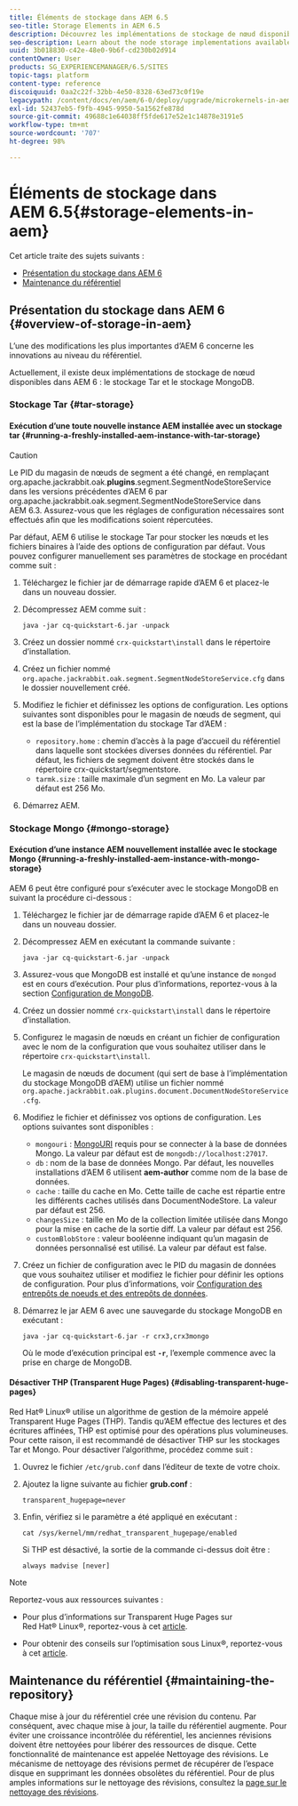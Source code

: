 ```yaml
---
title: Éléments de stockage dans AEM 6.5
seo-title: Storage Elements in AEM 6.5
description: Découvrez les implémentations de stockage de nœud disponibles dans AEM 6.5 et comment gérer le référentiel.
seo-description: Learn about the node storage implementations available in AEM 6.5 and how to maintain the repository.
uuid: 3b018830-c42e-48e0-9b6f-cd230b02d914
contentOwner: User
products: SG_EXPERIENCEMANAGER/6.5/SITES
topic-tags: platform
content-type: reference
discoiquuid: 0aa2c22f-32bb-4e50-8328-63ed73c0f19e
legacypath: /content/docs/en/aem/6-0/deploy/upgrade/microkernels-in-aem-6-0
exl-id: 52437eb5-f9fb-4945-9950-5a1562fe878d
source-git-commit: 49688c1e64038ff5fde617e52e1c14878e3191e5
workflow-type: tm+mt
source-wordcount: '707'
ht-degree: 98%

---
```


# Éléments de stockage dans AEM 6.5{#storage-elements-in-aem}

Cet article traite des sujets suivants :

* [Présentation du stockage dans AEM 6](/help/sites-deploying/storage-elements-in-aem-6.md#overview-of-storage-in-aem)
* [Maintenance du référentiel](/help/sites-deploying/storage-elements-in-aem-6.md#maintaining-the-repository)

## Présentation du stockage dans AEM 6 {#overview-of-storage-in-aem}

L’une des modifications les plus importantes d’AEM 6 concerne les innovations au niveau du référentiel.

Actuellement, il existe deux implémentations de stockage de nœud disponibles dans AEM 6 : le stockage Tar et le stockage MongoDB.

### Stockage Tar {#tar-storage}

#### Exécution d’une toute nouvelle instance AEM installée avec un stockage tar {#running-a-freshly-installed-aem-instance-with-tar-storage}

>[!CAUTION]
>
>Le PID du magasin de nœuds de segment a été changé, en remplaçant org.apache.jackrabbit.oak.**plugins**.segment.SegmentNodeStoreService dans les versions précédentes d’AEM 6 par org.apache.jackrabbit.oak.segment.SegmentNodeStoreService dans AEM 6.3. Assurez-vous que les réglages de configuration nécessaires sont effectués afin que les modifications soient répercutées.

Par défaut, AEM 6 utilise le stockage Tar pour stocker les nœuds et les fichiers binaires à l’aide des options de configuration par défaut. Vous pouvez configurer manuellement ses paramètres de stockage en procédant comme suit :

1. Téléchargez le fichier jar de démarrage rapide d’AEM 6 et placez-le dans un nouveau dossier.
1. Décompressez AEM comme suit :

   `java -jar cq-quickstart-6.jar -unpack`

1. Créez un dossier nommé `crx-quickstart\install` dans le répertoire d’installation.

1. Créez un fichier nommé `org.apache.jackrabbit.oak.segment.SegmentNodeStoreService.cfg` dans le dossier nouvellement créé.

1. Modifiez le fichier et définissez les options de configuration. Les options suivantes sont disponibles pour le magasin de nœuds de segment, qui est la base de l’implémentation du stockage Tar d’AEM :

   * `repository.home` : chemin d’accès à la page d’accueil du référentiel dans laquelle sont stockées diverses données du référentiel. Par défaut, les fichiers de segment doivent être stockés dans le répertoire crx-quickstart/segmentstore.
   * `tarmk.size` : taille maximale d’un segment en Mo. La valeur par défaut est 256 Mo.

1. Démarrez AEM.

### Stockage Mongo {#mongo-storage}

#### Exécution d’une instance AEM nouvellement installée avec le stockage Mongo {#running-a-freshly-installed-aem-instance-with-mongo-storage}

AEM 6 peut être configuré pour s’exécuter avec le stockage MongoDB en suivant la procédure ci-dessous :

1. Téléchargez le fichier jar de démarrage rapide d’AEM 6 et placez-le dans un nouveau dossier.
1. Décompressez AEM en exécutant la commande suivante :

   `java -jar cq-quickstart-6.jar -unpack`

1. Assurez-vous que MongoDB est installé et qu’une instance de `mongod` est en cours d’exécution. Pour plus d’informations, reportez-vous à la section [Configuration de MongoDB](https://docs.mongodb.org/manual/installation/).
1. Créez un dossier nommé `crx-quickstart\install` dans le répertoire d’installation.
1. Configurez le magasin de nœuds en créant un fichier de configuration avec le nom de la configuration que vous souhaitez utiliser dans le répertoire `crx-quickstart\install`.

   Le magasin de nœuds de document (qui sert de base à l’implémentation du stockage MongoDB d’AEM) utilise un fichier nommé `org.apache.jackrabbit.oak.plugins.document.DocumentNodeStoreService.cfg`.

1. Modifiez le fichier et définissez vos options de configuration. Les options suivantes sont disponibles :

   * `mongouri` : [MongoURI](https://docs.mongodb.org/manual/reference/connection-string/) requis pour se connecter à la base de données Mongo. La valeur par défaut est de `mongodb://localhost:27017`.
   * `db` : nom de la base de données Mongo. Par défaut, les nouvelles installations d’AEM 6 utilisent **aem-author** comme nom de la base de données.
   * `cache` : taille du cache en Mo. Cette taille de cache est répartie entre les différents caches utilisés dans DocumentNodeStore. La valeur par défaut est 256.
   * `changesSize` : taille en Mo de la collection limitée utilisée dans Mongo pour la mise en cache de la sortie diff. La valeur par défaut est 256.
   * `customBlobStore` : valeur booléenne indiquant qu’un magasin de données personnalisé est utilisé. La valeur par défaut est false.

1. Créez un fichier de configuration avec le PID du magasin de données que vous souhaitez utiliser et modifiez le fichier pour définir les options de configuration. Pour plus d’informations, voir [Configuration des entrepôts de noeuds et des entrepôts de données](/help/sites-deploying/data-store-config.md).

1. Démarrez le jar AEM 6 avec une sauvegarde du stockage MongoDB en exécutant :

   ```shell
   java -jar cq-quickstart-6.jar -r crx3,crx3mongo
   ```

   Où le mode d’exécution principal est **`-r`**, l’exemple commence avec la prise en charge de MongoDB.

#### Désactiver THP (Transparent Huge Pages) {#disabling-transparent-huge-pages}

Red Hat® Linux® utilise un algorithme de gestion de la mémoire appelé Transparent Huge Pages (THP). Tandis qu’AEM effectue des lectures et des écritures affinées, THP est optimisé pour des opérations plus volumineuses. Pour cette raison, il est recommandé de désactiver THP sur les stockages Tar et Mongo. Pour désactiver l’algorithme, procédez comme suit :

1. Ouvrez le fichier `/etc/grub.conf` dans l’éditeur de texte de votre choix.
1. Ajoutez la ligne suivante au fichier **grub.conf** :

   ```
   transparent_hugepage=never
   ```

1. Enfin, vérifiez si le paramètre a été appliqué en exécutant :

   ```
   cat /sys/kernel/mm/redhat_transparent_hugepage/enabled
   ```

   Si THP est désactivé, la sortie de la commande ci-dessus doit être :

   ```
   always madvise [never]
   ```

>[!NOTE]
>
>Reportez-vous aux ressources suivantes :
>
>* Pour plus d’informations sur Transparent Huge Pages sur Red Hat® Linux®, reportez-vous à cet [article](https://access.redhat.com/solutions/46111).
* Pour obtenir des conseils sur l’optimisation sous Linux®, reportez-vous à cet [article](https://experienceleague.adobe.com/docs/experience-manager-65/deploying/configuring/configuring-performance.html?lang=fr).
>

## Maintenance du référentiel {#maintaining-the-repository}

Chaque mise à jour du référentiel crée une révision du contenu. Par conséquent, avec chaque mise à jour, la taille du référentiel augmente. Pour éviter une croissance incontrôlée du référentiel, les anciennes révisions doivent être nettoyées pour libérer des ressources de disque. Cette fonctionnalité de maintenance est appelée Nettoyage des révisions. Le mécanisme de nettoyage des révisions permet de récupérer de l’espace disque en supprimant les données obsolètes du référentiel. Pour de plus amples informations sur le nettoyage des révisions, consultez la [page sur le nettoyage des révisions](/help/sites-deploying/revision-cleanup.md).
